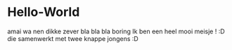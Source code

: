 # Hello-World
amai wa nen dikke zever bla bla bla boring
Ik ben een heel mooi meisje ! :D die samenwerkt met twee knappe jongens :D 
